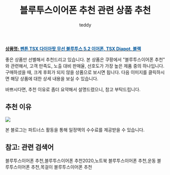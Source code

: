 ﻿---
layout: post
title:  "블루투스이어폰 추천 관련 상품 추천"
author: teddy
categories: [ 가구/인테리어 ]
tags: [블루투스이어폰 추천,블루투스이어폰 추천2020,노트북 블루투스이어폰 추천,운동 블루투스이어폰 추천,목걸이 블루투스이어폰 추천]
image: https://static.coupangcdn.com/image/retail/images/63854546603944-f0b69590-0496-4886-85be-9f44e4a58584.jpg 
description: "쿠팡에서 블루투스이어폰 추천 관련 상품으로 가장 고객 선호도가 높은 제품 중 하나입니다."
---

<a href="https://link.coupang.com/re/AFFSDP?lptag=AF3256674&pageKey=6186021527&itemId=1082645686&vendorItemId=5586056334&traceid=V0-153-8f7a6a3484e230e4"><b>상품명: <font color='#01579B'>펜톤 TSX 다이아팟 무선 블루투스 5.2 이어폰, TSX Diapot, 블랙</font></b></a>

좋은 상품만 선별해서 추천드리고 있습니다.
본 상품은 쿠팡에서 "블루투스이어폰 추천" 와 관련해서, 고객 만족도, 노출 대비 판매율, 선호도가 가장 높은 제품 중의 하나입니다.
구매하셨을 때, 크게 후회가 되지 않을 상품으로 보시면 됩니다. 
다음 이미지를 클릭하시면 해당 상품에 대한 상세 내용을 보실 수 있습니다.

바쁘시다면, 추천 이유로 좀더 요약해서 설명드렸으니, 참고 부탁드립니다.

## 추천 이유 

<a href="https://link.coupang.com/re/AFFSDP?lptag=AF3256674&pageKey=6186021527&itemId=1082645686&vendorItemId=5586056334&traceid=V0-153-8f7a6a3484e230e4"><img src="https://thumbnail7.coupangcdn.com/thumbnails/remote/q89/image/retail/images/6604998522354349-70d1cb35-db9e-4341-b500-5c183aa2d9ae.jpg"></a> 

본 블로그는 파트너스 활동을 통해 일정액의 수수료를 제공받을 수 있습니다.

## 참고: 관련 검색어    
블루투스이어폰 추천,블루투스이어폰 추천2020,노트북 블루투스이어폰 추천,운동 블루투스이어폰 추천,목걸이 블루투스이어폰 추천